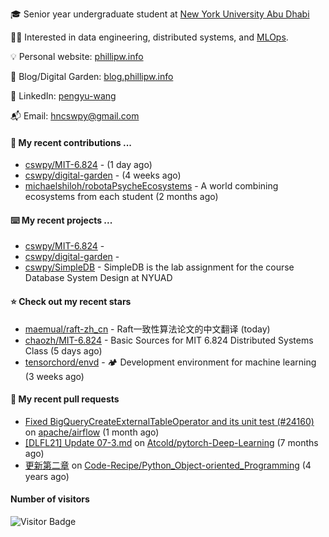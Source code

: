 🎓 Senior year undergraduate student at [New York University Abu Dhabi](https://nyuad.nyu.edu/en/)

🧑‍💻 Interested in data engineering, distributed systems, and [MLOps](https://dlab.berkeley.edu/news/what-mlops-introduction-world-machine-learning-operations).

💡 Personal website: [phillipw.info](https://phillipw.info/)

📓 Blog/Digital Garden: [blog.phillipw.info](https://blog.phillipw.info/)

🙌 LinkedIn: [pengyu-wang](https://www.linkedin.com/in/pengyu-wang/)

📬 Email: [hncswpy@gmail.com](mailto:hncswpy@gmail.com)

#### 🔭 My recent contributions ...

- [cswpy/MIT-6.824](https://github.com/cswpy/MIT-6.824) -  (1 day ago)
- [cswpy/digital-garden](https://github.com/cswpy/digital-garden) -  (4 weeks ago)
- [michaelshiloh/robotaPsycheEcosystems](https://github.com/michaelshiloh/robotaPsycheEcosystems) - A world combining ecosystems from each student (2 months ago)

#### ⌨️ My recent projects ...

- [cswpy/MIT-6.824](https://github.com/cswpy/MIT-6.824) - 
- [cswpy/digital-garden](https://github.com/cswpy/digital-garden) - 
- [cswpy/SimpleDB](https://github.com/cswpy/SimpleDB) - SimpleDB is the lab assignment for the course Database System Design at NYUAD

#### ⭐ Check out my recent stars

- [maemual/raft-zh_cn](https://github.com/maemual/raft-zh_cn) - Raft一致性算法论文的中文翻译 (today)
- [chaozh/MIT-6.824](https://github.com/chaozh/MIT-6.824) - Basic Sources for MIT 6.824 Distributed Systems Class (5 days ago)
- [tensorchord/envd](https://github.com/tensorchord/envd) - 🏕️ Development environment for machine learning (3 weeks ago)

#### 🔨 My recent pull requests

- [Fixed BigQueryCreateExternalTableOperator and its unit test (#24160)](https://github.com/apache/airflow/pull/24363) on [apache/airflow](https://github.com/apache/airflow) (1 month ago)
- [[DLFL21] Update 07-3.md](https://github.com/Atcold/pytorch-Deep-Learning/pull/804) on [Atcold/pytorch-Deep-Learning](https://github.com/Atcold/pytorch-Deep-Learning) (7 months ago)
- [更新第二章](https://github.com/Code-Recipe/Python_Object-oriented_Programming/pull/2) on [Code-Recipe/Python_Object-oriented_Programming](https://github.com/Code-Recipe/Python_Object-oriented_Programming) (4 years ago)

#### Number of visitors
![Visitor Badge](https://visitor-badge.laobi.icu/badge?page_id=cswpy)
